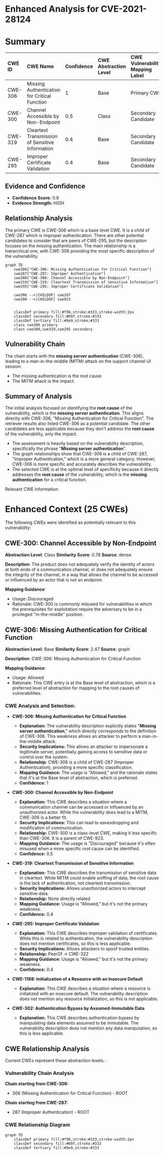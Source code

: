 # Enhanced Analysis for CVE-2021-28124

# Summary
| CWE ID  | CWE Name                                                          | Confidence | CWE Abstraction Level | CWE Vulnerability Mapping Label | CWE-Vulnerability Mapping Notes |
| :-------- | :---------------------------------------------------------------- | :--------- | :-------------------- | :------------------------------ | :-------------------------------- |
| CWE-306 | Missing Authentication for Critical Function                       | 1          | Base                  | Primary CWE                     | Allowed                           |
| CWE-300 | Channel Accessible by Non-Endpoint                                | 0.5        | Class                 | Secondary Candidate             | Discouraged                      |
| CWE-319 | Cleartext Transmission of Sensitive Information                   | 0.4        | Base                  | Secondary Candidate             | Allowed                           |
| CWE-295 | Improper Certificate Validation                                   | 0.4        | Base                  | Secondary Candidate             | Allowed                           |

## Evidence and Confidence

*   **Confidence Score:** 0.9
*   **Evidence Strength:** HIGH

## Relationship Analysis
The primary CWE is CWE-306 which is a base level CWE. It is a child of CWE-287 which is improper authentication. There are other potential candidates to consider that are peers of CWE-295, but the description focuses on the missing authentication. The main relationship is a hierarchical one, with CWE-306 providing the most specific description of the vulnerability.

```mermaid
graph TD
    cwe306["CWE-306: Missing Authentication for Critical Function"]
    cwe287["CWE-287: Improper Authentication"]
    cwe300["CWE-300: Channel Accessible by Non-Endpoint"]
    cwe319["CWE-319: Cleartext Transmission of Sensitive Information"]
    cwe295["CWE-295: Improper Certificate Validation"]

    cwe306 -->|CHILDOF| cwe287
    cwe300 -->|CHILDOF| cwe923
    

    classDef primary fill:#f96,stroke:#333,stroke-width:2px
    classDef secondary fill:#69f,stroke:#333
    classDef tertiary fill:#9e9,stroke:#333
    class cwe306 primary
    class cwe300,cwe319,cwe295 secondary
```

## Vulnerability Chain
The chain starts with the **missing server authentication** (CWE-306), leading to a man-in-the-middle (MITM) attack on the support channel UI session.
  - The missing authentication is the root cause
  - The MITM attack is the impact.

## Summary of Analysis
The initial analysis focused on identifying the **root cause** of the vulnerability, which is the **missing server authentication**. This aligns directly with CWE-306, "Missing Authentication for Critical Function". The retriever results also listed CWE-306 as a potential candidate. The other candidates are less applicable because they don't address the **root cause** of the vulnerability, only the impact.

*   The assessment is heavily based on the vulnerability description, specifically the phrase "**Missing server authentication**".
*   The graph relationships show that CWE-306 is a child of CWE-287, "Improper Authentication," which is a more general category. However, CWE-306 is more specific and accurately describes the vulnerability.
*   The selected CWE is at the optimal level of specificity because it directly addresses the **root cause** of the vulnerability, which is the **missing authentication** for a critical function.

Relevant CWE Information:

# Enhanced Context (25 CWEs)
The following CWEs were identified as potentially relevant to this vulnerability:

## CWE-300: Channel Accessible by Non-Endpoint
**Abstraction Level**: Class
**Similarity Score**: 0.78
**Source**: dense

**Description**:
The product does not adequately verify the identity of actors at both ends of a communication channel, or does not adequately ensure the integrity of the channel, in a way that allows the channel to be accessed or influenced by an actor that is not an endpoint.

**Mapping Guidance**:
- Usage: Discouraged
- Rationale: CWE-300 is commonly misused for vulnerabilities in which the prerequisites for exploitation require the adversary to be in a privileged "in-the-middle" position.

## CWE-306: Missing Authentication for Critical Function
**Abstraction Level**: Base
**Similarity Score**: 2.47
**Source**: graph

**Description**:
CWE-306: Missing Authentication for Critical Function

**Mapping Guidance**:
- Usage: Allowed
- Rationale: This CWE entry is at the Base level of abstraction, which is a preferred level of abstraction for mapping to the root causes of vulnerabilities.

### CWE Analysis and Selection:

*   **CWE-306: Missing Authentication for Critical Function**
    *   **Explanation:** The vulnerability description explicitly states "**Missing server authentication**," which directly corresponds to the definition of CWE-306. This weakness allows an attacker to perform a man-in-the-middle attack.
    *   **Security Implications:** This allows an attacker to impersonate a legitimate server, potentially gaining access to sensitive data or control over the system.
    *   **Relationship:** CWE-306 is a child of CWE-287 (Improper Authentication), providing a more specific classification.
    *   **Mapping Guidance:** The usage is "Allowed," and the rationale states that it's at the Base level of abstraction, which is preferred.
    *   **Confidence:** 1

*   **CWE-300: Channel Accessible by Non-Endpoint**
    *   **Explanation:** This CWE describes a situation where a communication channel can be accessed or influenced by an unauthorized actor. While the vulnerability does lead to a MITM, CWE-306 is a better fit.
    *   **Security Implications:** This can lead to eavesdropping and modification of communication.
    *   **Relationship:** CWE-300 is a class-level CWE, making it less specific than CWE-306. It is a parent of CWE-923.
    *   **Mapping Guidance:** The usage is "Discouraged" because it's often misused when a more specific root cause can be identified.
    *   **Confidence:** 0.5

*   **CWE-319: Cleartext Transmission of Sensitive Information**
    *   **Explanation:** This CWE describes the transmission of sensitive data in cleartext. While MITM could enable sniffing of data, the root cause is the lack of authentication, not cleartext transmission.
    *   **Security Implications:** Allows unauthorized actors to intercept sensitive data.
    *   **Relationship:** None directly related
    *   **Mapping Guidance:** Usage is "Allowed," but it's not the primary weakness.
    *   **Confidence:** 0.4

*   **CWE-295: Improper Certificate Validation**
    *   **Explanation:** This CWE describes improper validation of certificates. While this is related to authentication, the vulnerability description does not mention certificates, so this is less applicable.
    *   **Security Implications:** Allows attackers to spoof trusted entities.
    *   **Relationship:** PeerOf -> CWE-322
    *   **Mapping Guidance:** Usage is "Allowed," but it's not the primary weakness.
    *   **Confidence:** 0.4

*   **CWE-1188: Initialization of a Resource with an Insecure Default**
    *   **Explanation:** This CWE describes a situation where a resource is initialized with an insecure default. The vulnerability description does not mention any resource initialization, so this is not applicable.

*   **CWE-302: Authentication Bypass by Assumed-Immutable Data**
    *   **Explanation:** This CWE describes authentication bypass by manipulating data elements assumed to be immutable. The vulnerability description does not mention any data manipulation, so this is less applicable.


## CWE Relationship Analysis

Current CWEs represent these abstraction levels: .


### Vulnerability Chain Analysis

**Chain starting from CWE-306:**
- 306 (Missing Authentication for Critical Function) - ROOT


**Chain starting from CWE-287:**
- 287 (Improper Authentication) - ROOT



### CWE Relationship Diagram

```mermaid
graph TD
    classDef primary fill:#f96,stroke:#333,stroke-width:2px
    classDef secondary fill:#69f,stroke:#333
    classDef tertiary fill:#9e9,stroke:#333
```